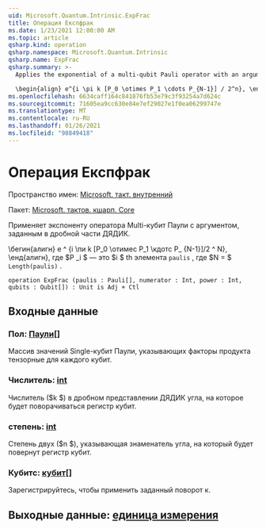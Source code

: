 ```yaml
---
uid: Microsoft.Quantum.Intrinsic.ExpFrac
title: Операция Експфрак
ms.date: 1/23/2021 12:00:00 AM
ms.topic: article
qsharp.kind: operation
qsharp.namespace: Microsoft.Quantum.Intrinsic
qsharp.name: ExpFrac
qsharp.summary: >-
  Applies the exponential of a multi-qubit Pauli operator with an argument given by a dyadic fraction.

  \begin{align} e^{i \pi k [P_0 \otimes P_1 \cdots P_{N-1}] / 2^n}, \end{align} where $P_i$ is the $i$th element of `paulis`, and where $N = $`Length(paulis)`.
ms.openlocfilehash: 6634caff164c841876fb53e79c3f93254a7d624c
ms.sourcegitcommit: 71605ea9cc630e84e7ef29027e1f0ea06299747e
ms.translationtype: MT
ms.contentlocale: ru-RU
ms.lasthandoff: 01/26/2021
ms.locfileid: "98849418"
---
```

# <a name="expfrac-operation"></a>Операция Експфрак

Пространство имен: [Microsoft. такт. внутренний](xref:Microsoft.Quantum.Intrinsic)

Пакет: [Microsoft. тактов. кшарп. Core](https://nuget.org/packages/Microsoft.Quantum.QSharp.Core)


Применяет экспоненту оператора Multi-кубит Паули с аргументом, заданным в дробной части ДЯДИК.

\бегин{алигн} e ^ {i \пи k [P_0 \отимес P_1 \кдотс P_ {N-1}]/2 ^ N}, \енд{алигн}, где $P _i $ — это $i $ th элемента `paulis` , где $N = $ `Length(paulis)` .

```qsharp
operation ExpFrac (paulis : Pauli[], numerator : Int, power : Int, qubits : Qubit[]) : Unit is Adj + Ctl
```


## <a name="input"></a>Входные данные

### <a name="paulis--pauli"></a>Пол: [Паули](xref:microsoft.quantum.lang-ref.pauli)[]

Массив значений Single-кубит Паули, указывающих факторы продукта тензорные для каждого кубит.


### <a name="numerator--int"></a>Числитель: [int](xref:microsoft.quantum.lang-ref.int)

Числитель ($k $) в дробном представлении ДЯДИК угла, на которое будет поворачиваться регистр кубит.


### <a name="power--int"></a>степень: [int](xref:microsoft.quantum.lang-ref.int)

Степень двух ($n $), указывающая знаменатель угла, на который будет повернут регистр кубит.


### <a name="qubits--qubit"></a>Кубитс: [кубит](xref:microsoft.quantum.lang-ref.qubit)[]

Зарегистрируйтесь, чтобы применить заданный поворот к.



## <a name="output--unit"></a>Выходные данные: [единица измерения](xref:microsoft.quantum.lang-ref.unit)

